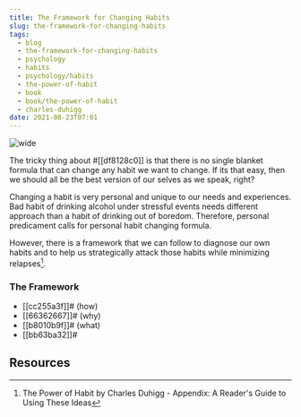 ```yaml
---
title: The Framework for Changing Habits
slug: the-framework-for-changing-habits
tags:
  - blog
  - the-framework-for-changing-habits
  - psychology
  - habits
  - psychology/habits
  - the-power-of-habit
  - book
  - book/the-power-of-habit
  - charles-duhigg
date: 2021-08-23T07:01
---
```



![wide](https://cdn.pixabay.com/photo/2016/11/18/hkkk/38/text-1833625_1280.jpg "image from Pixabay (cc)")

The tricky thing about #[[df8128c0]] is that there is no single blanket formula
that can change any habit we want to change. If its that easy, then we should
all be the best version of our selves as we speak, right?

Changing a habit is very personal and unique to our needs and experiences. Bad
habit of drinking alcohol under stressful events needs different approach than
a habit of drinking out of boredom. Therefore, personal predicament calls for
personal habit changing formula.

However, there is a framework that we can follow to diagnose our own habits and
to help us strategically attack those habits while minimizing relapses[^1].

### The Framework

- [[cc255a3f]]# (how)
- [[66362667]]# (why)
- [[b8010b9f]]# (what)
- [[bb63ba32]]#

## Resources

[^1]: The Power of Habit by Charles Duhigg - Appendix: A Reader's Guide to Using These Ideas

